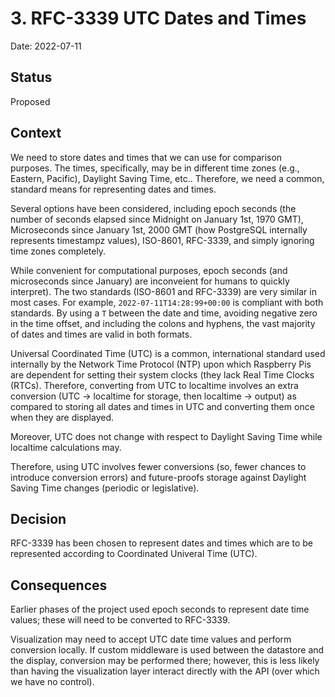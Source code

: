 # 3. RFC-3339 UTC Dates and Times

Date: 2022-07-11

## Status

Proposed

## Context

We need to store dates and times that we can use for comparison purposes.  The
times, specifically, may be in different time zones (e.g., Eastern, Pacific),
Daylight Saving Time, etc..  Therefore, we need a common, standard means for
representing dates and times.

Several options have been considered, including epoch seconds (the number of
seconds elapsed since Midnight on January 1st, 1970 GMT), Microseconds since
January 1st, 2000 GMT (how PostgreSQL internally represents timestampz
values), ISO-8601, RFC-3339, and simply ignoring time zones completely.

While convenient for computational purposes, epoch seconds (and microseconds
since January) are inconveient for humans to quickly interpret).  The
two standards (ISO-8601 and RFC-3339) are very similar in most cases.  For
example, `2022-07-11T14:28:99+00:00` is compliant with both standards.  By
using a `T` between the date and time, avoiding negative zero in the
time offset, and including the colons and hyphens, the vast majority of
dates and times are valid in both formats.

Universal Coordinated Time (UTC) is a common, international standard used
internally by the Network Time Protocol (NTP) upon which Raspberry Pis are
dependent for setting their system clocks (they lack Real Time Clocks (RTCs).
Therefore, converting from UTC to localtime involves an extra conversion
(UTC -> localtime for storage, then localtime -> output) as compared to
storing all dates and times in UTC and converting them once when they are
displayed.

Moreover, UTC does not change with respect to Daylight Saving Time while
localtime calculations may.

Therefore, using UTC involves fewer conversions (so, fewer chances to
introduce conversion errors) and future-proofs storage against Daylight
Saving Time changes (periodic or legislative).

## Decision

RFC-3339 has been chosen to represent dates and times which are to be
represented according to Coordinated Univeral Time (UTC).

## Consequences

Earlier phases of the project used epoch seconds to represent date time
values; these will need to be converted to RFC-3339.

Visualization may need to accept UTC date time values and perform
conversion locally.  If custom middleware is used between the datastore
and the display, conversion may be performed there; however, this is less
likely than having the visualization layer interact directly with the API
(over which we have no control).
